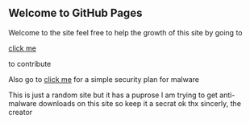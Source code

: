 ## Welcome to GitHub Pages
Welcome to the site feel free to help the growth of this site by going to 

[click me](https://github.com/water900/water900.github.io/edit/master/README.md)
 
 to contribute

Also go to [click me](https://malware-haters.github.io/) for a simple security plan for malware

This is just a random site but it has a puprose 
I am trying to get anti-malware downloads on this site so keep it a secrat ok 
thx sincerly,
the creator

<!-- <script src='/js/ads-detector.js'></script>
<script>
  window.addEventListener('load', function(){
    if(window.google_tag_manager == undefined || window.is_adblock_off == undefined){	
      Array.prototype.slice.call(document.querySelectorAll('a[href$="#contact-us"]')).forEach(function(ele){	
        ele.href = '/business'+ '/contact-us/';	
      });	
    }
  
    drift.on("ready", function(api){
      Array.prototype.slice.call(document.querySelectorAll('a[href*="/business/contact-us/"]')).forEach(function(ele){	
        ele.addEventListener('click', function(){
          drift.api.startInteraction({ interactionId: 37298 });
        });
      });
      Array.prototype.slice.call(document.querySelectorAll('a[href*="/business/solutions/gdpr/contact-us/"]')).forEach(function(ele){	
        ele.addEventListener('click', function(){
          drift.api.startInteraction({ interactionId: 37298 });
        });
      });
    });
  })
</script> -->
